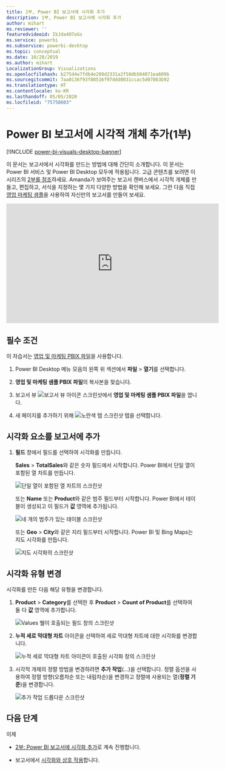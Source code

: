 ```yaml
---
title: 1부, Power BI 보고서에 시각화 추가
description: 1부, Power BI 보고서에 시각화 추가
author: mihart
ms.reviewer: ''
featuredvideoid: IkJda4O7oGs
ms.service: powerbi
ms.subservice: powerbi-desktop
ms.topic: conceptual
ms.date: 10/28/2019
ms.author: mihart
LocalizationGroup: Visualizations
ms.openlocfilehash: b275d4e7fdb4e289d2331a2f58db504071ea609b
ms.sourcegitcommit: 7aa0136f93f88516f97ddd8031ccac5d07863b92
ms.translationtype: HT
ms.contentlocale: ko-KR
ms.lasthandoff: 05/05/2020
ms.locfileid: "75758603"
---
```

# <a name="add-visuals-to-a-power-bi-report-part-1"></a>Power BI 보고서에 시각적 개체 추가(1부)

[!INCLUDE [power-bi-visuals-desktop-banner](../includes/power-bi-visuals-desktop-banner.md)]

이 문서는 보고서에서 시각화를 만드는 방법에 대해 간단히 소개합니다. 이 문서는 Power BI 서비스 및 Power BI Desktop 모두에 적용됩니다. 고급 콘텐츠를 보려면 이 시리즈의 [2부를 참조](power-bi-report-add-visualizations-ii.md)하세요. Amanda가 보여주는 보고서 캔버스에서 시각적 개체를 만들고, 편집하고, 서식을 지정하는 몇 가지 다양한 방법을 확인해 보세요. 그런 다음 직접 [영업 마케팅 샘플](../sample-datasets.md)을 사용하여 자신만의 보고서를 만들어 보세요.

<iframe width="560" height="315" src="https://www.youtube.com/embed/IkJda4O7oGs" frameborder="0" allowfullscreen></iframe>

## <a name="prerequisites"></a>필수 조건

이 자습서는 [영업 및 마케팅 PBIX 파일](https://download.microsoft.com/download/9/7/6/9767913A-29DB-40CF-8944-9AC2BC940C53/Sales%20and%20Marketing%20Sample%20PBIX.pbix)을 사용합니다.

1. Power BI Desktop 메뉴 모음의 왼쪽 위 섹션에서 **파일** > **열기**를 선택합니다.
   
2. **영업 및 마케팅 샘플 PBIX 파일**의 복사본을 찾습니다.

1. 보고서 뷰 ![보고서 뷰 아이콘 스크린샷](media/power-bi-visualization-kpi/power-bi-report-view.png)에서 **영업 및 마케팅 샘플 PBIX 파일**을 엽니다.

1. 새 페이지를 추가하기 위해 ![노란색 탭 스크린샷](media/power-bi-visualization-kpi/power-bi-yellow-tab.png) 탭을 선택합니다.

## <a name="add-visualizations-to-the-report"></a>시각화 요소를 보고서에 추가

1. **필드** 창에서 필드를 선택하여 시각화를 만듭니다.

    **Sales** > **TotalSales**와 같은 숫자 필드에서 시작합니다. Power BI에서 단일 열이 포함된 열 차트를 만듭니다.

    ![단일 열이 포함된 열 차트의 스크린샷](media/power-bi-report-add-visualizations-i/power-bi-column-chart.png)

    또는 **Name** 또는 **Product**와 같은 범주 필드부터 시작합니다. Power BI에서 테이블이 생성되고 이 필드가 **값** 영역에 추가됩니다.

    ![네 개의 범주가 있는 테이블 스크린샷](media/power-bi-report-add-visualizations-i/power-bi-product.png)

    또는 **Geo** > **City**와 같은 지리 필드부터 시작합니다. Power BI 및 Bing Maps는 지도 시각화를 만듭니다.

    ![지도 시각화의 스크린샷](media/power-bi-report-add-visualizations-i/power-bi-maps.png)

## <a name="change-the-type-of-visualization"></a>시각화 유형 변경

 시각화를 만든 다음 해당 유형을 변경합니다. 
 
 1. **Product** > **Category**를 선택한 후 **Product** > **Count of Product**를 선택하여 둘 다 **값** 영역에 추가합니다.

    ![Values 웰이 호출되는 필드 창의 스크린샷](media/power-bi-report-add-visualizations-i/power-bi-create-visual.png)

1. **누적 세로 막대형 차트** 아이콘을 선택하여 세로 막대형 차트에 대한 시각화를 변경합니다.

   ![누적 세로 막대형 차트 아이콘이 호출된 시각화 창의 스크린샷](media/power-bi-report-add-visualizations-i/power-bi-convert.png)

1. 시각적 개체의 정렬 방법을 변경하려면 **추가 작업**(...)을 선택합니다.  정렬 옵션을 사용하여 정렬 방향(오름차순 또는 내림차순)을 변경하고 정렬에 사용되는 열(**정렬 기준**)을 변경합니다.

   ![추가 작업 드롭다운 스크린샷](media/power-bi-report-add-visualizations-i/power-bi-sort.png)
  
## <a name="next-steps"></a>다음 단계

 이제

* [2부: Power BI 보고서에 시각화 추가](power-bi-report-add-visualizations-ii.md)로 계속 진행합니다.

* 보고서에서 [시각화와 상호 작용](../consumer/end-user-reading-view.md)합니다.

